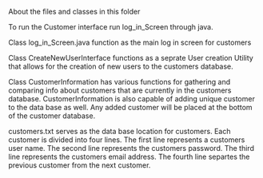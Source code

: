 About the files and classes in this folder

To run the Customer interface run log_in_Screen through java.

Class log_in_Screen.java function as the main log in screen for customers

Class CreateNewUserInterface functions as a seprate User creation Utility that allows for the creation of new users to the customers database.

Class CustomerInformation has various functions for gathering and comparing info about customers that are currently in the customers database. CustomerInformation is also capable of adding unique customer to the data base as well. Any added customer will be placed at the bottom of the customer database.

customers.txt serves as the data base location for customers. Each customer is divided into four lines. The first line represents a customers user name. The second line represents the customers password. The third line represents the customers email address. The fourth line separtes the previous customer from the next customer.
